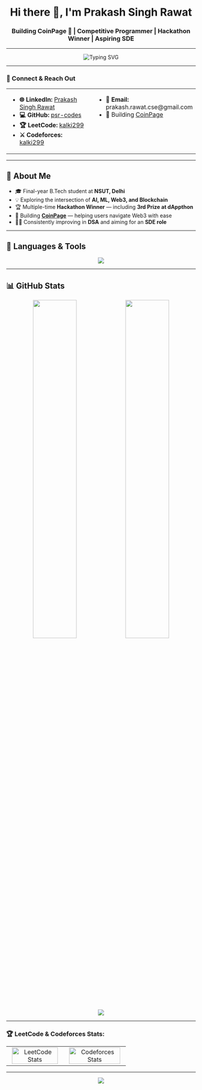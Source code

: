 <h1 align="center">Hi there 👋, I'm Prakash Singh Rawat</h1>
<h3 align="center">Building CoinPage 🚀 | Competitive Programmer | Hackathon Winner | Aspiring SDE</h3>

---

<p align="center">
  <img src="https://readme-typing-svg.herokuapp.com?font=Fira+Code&weight=500&size=22&duration=4000&pause=1000&color=3D9BE9&vCenter=true&multiline=true&repeat=true&width=700&height=70&lines=Founder+of+CoinPage+%F0%9F%9A%80+%7C+Final+Year+Student+%40+NSUT;Passionate+about+AI,+ML,+and+Web3;Blockchain+Builder+%7C+Aspiring+SDE+%7C+Hackathon+Champion" alt="Typing SVG" />
</p>

---
<h3>🔗 Connect & Reach Out</h3>

<table width="100%">
  <tr>
    <td style="width: 50%; vertical-align: top; padding-right: 10px;">
      <ul>
        <li><strong>🌐 LinkedIn:</strong> <a href="https://linkedin.com/in/prakash-singh-rawat-a48b11254" target="_blank">Prakash Singh Rawat</a></li>
        <li><strong>💻 GitHub:</strong> <a href="https://github.com/psr-codes" target="_blank">psr-codes</a></li>
        <li><strong>🏆 LeetCode:</strong> <a href="https://leetcode.com/kalki299" target="_blank">kalki299</a></li>
        <li><strong>⚔️ Codeforces:</strong> <a href="https://codeforces.com/profile/kalki299" target="_blank">kalki299</a></li>
      </ul>
    </td>
    <td style="width: 50%; vertical-align: top; padding-left: 10px;">
      <ul>
        <li><strong>📧 Email:</strong> prakash.rawat.cse@gmail.com</li>
        <li>🚀 Building <a href="https://coinpage.in" target="_blank">CoinPage</a></li>
      </ul>
    </td>
  </tr>
</table>


---

## 🚀 About Me

- 🎓 Final-year B.Tech student at **NSUT, Delhi**
- 💡 Exploring the intersection of **AI, ML, Web3, and Blockchain**
- 🏆 Multiple-time **Hackathon Winner** — including **3rd Prize at dAppthon**
- 💼 Building [**CoinPage**](https://coinpage.in) — helping users navigate Web3 with ease
- 👨‍💻 Consistently improving in **DSA** and aiming for an **SDE role**

---

## 🧰 Languages & Tools

<p align="center">
  <img src="https://skillicons.dev/icons?i=html,css,js,python,cpp,java,react,git,github,postgres,aws,gcp,sql,tensorflow" />
</p>

---

## 📊 GitHub Stats

<p align="center">
  <img width="48%" src="https://github-readme-stats.vercel.app/api?username=psr-codes&show_icons=true&theme=radical" />
  <img width="48%" src="https://github-readme-streak-stats.herokuapp.com/?user=psr-codes&theme=radical" />
</p>
<p align="center">
  <img src="https://github-readme-activity-graph.cyclic.app/graph?username=psr-codes&theme=react-dark&hide_border=true" />
</p>

---

<h3 align="left">🏆 LeetCode & Codeforces Stats:</h3>

<table width="100%">
  <tr>
    <td align="center">
      <img src="https://leetcard.jacoblin.cool/kalki299?theme=chartreuse&font=Rubik&ext=contest" alt="LeetCode Stats" width="95%" />
    </td>
    <td align="center">
      <img src="https://codeforces-readme-stats.vercel.app/api/card?username=kalki299" alt="Codeforces Stats" width="95%" />
    </td>
  </tr>
</table>


---

<p align="center">
  <img src="https://capsule-render.vercel.app/api?type=waving&color=3D9BE9&height=100&section=footer"/>
</p>
